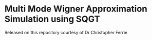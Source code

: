 # Multi Mode Wigner Approximation Simulation using SQGT
Released on this repository courtesy of Dr Christopher Ferrie
